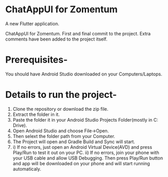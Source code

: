 # ChatAppUI for Zomentum

A new Flutter application.

ChatAppUI for Zomentum. First and final commit to the project.
Extra comments have been added to the project itself.

# Prerequisites-

You should have Android Studio downloaded on your Computers/Laptops.

# Details to run the project-

1. Clone the repository or download the zip file.
2. Extract the folder in it.
3. Paste the folder it in your Android Studio Projects Folder(mostly in C: Drive).
4. Open Android Studio and choose File->Open.
5. Then selext the folder path from your Computer.
6. The Project will open and Gradle Build and Sync will start.
7. i) If no errors, just open an Android Virtual Device(AVD) and press Play/Run to test it out on your PC.
   ii) If no errors, join your phone with your USB cable and allow USB Debugging. Then press Play/Run button and app will be downloaded on your phone and will start running automaticaly.
